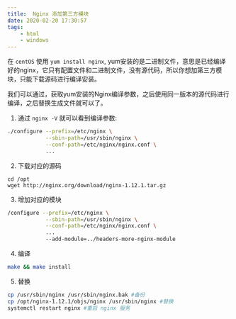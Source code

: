 ```yaml
---
title:  Nginx 添加第三方模块
date: 2020-02-20 17:30:57
tags:
    - html
    - windows
---
```



在 `centOS` 使用 `yum install nginx`, yum安装的是二进制文件，意思是已经编译好的nginx，它只有配置文件和二进制文件，没有源代码，所以你想加第三方模块，只能下载源码进行编译安装。

我们可以通过，获取yum安装的Nginx编译参数，之后使用同一版本的源代码进行编译，之后替换生成文件就可以了。

<!--more-->

1. 通过 `nginx -V` 就可以看到编译参数:

```bash
./configure --prefix=/etc/nginx \
            --sbin-path=/usr/sbin/nginx \
            --conf-path=/etc/nginx/nginx.conf \
            ...
```

2. 下载对应的源码
```bsah
cd /opt
wget http://nginx.org/download/nginx-1.12.1.tar.gz
```

3. 增加对应的模块
```bash
/configure --prefix=/etc/nginx \
            --sbin-path=/usr/sbin/nginx \
            --conf-path=/etc/nginx/nginx.conf \
            ...
            --add-module=../headers-more-nginx-module
```

4. 编译
```bash
make && make install
```

5. 替换
```bash
cp /usr/sbin/nginx /usr/sbin/nginx.bak #备份
cp /opt/nginx-1.12.1/objs/nginx /usr/sbin/nginx #替换
systemctl restart nginx #重启 nginx 服务
```